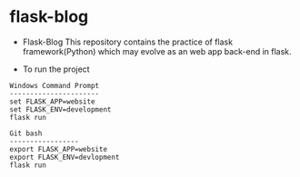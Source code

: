 # flask-blog

- Flask-Blog
This repository contains the practice of flask framework(Python) 
        which may evolve as an web app back-end in flask.

- To run the project

```
Windows Command Prompt
----------------------
set FLASK_APP=website
set FLASK_ENV=development
flask run
```

```
Git bash
-----------------
export FLASK_APP=website
export FLASK_ENV=devlopment
flask run
```
